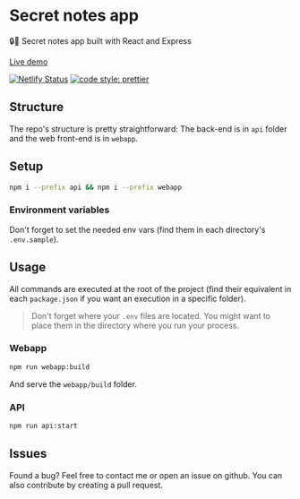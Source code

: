 # Secret notes app
🔒📝 Secret notes app built with React and Express

[Live demo](https://vigorous-snyder-ac499a.netlify.app/)

[![Netlify Status](https://api.netlify.com/api/v1/badges/8ccd279a-a08e-4ce1-b051-324b4ba3a7f3/deploy-status)](https://app.netlify.com/sites/vigorous-snyder-ac499a/deploys)
[![code style: prettier](https://img.shields.io/badge/code_style-prettier-ff69b4.svg?style=flat-square)](https://github.com/prettier/prettier)

## Structure
The repo's structure is pretty straightforward: The back-end is in `api` folder and the web front-end is in `webapp`.

## Setup
```bash
npm i --prefix api && npm i --prefix webapp 
```

### Environment variables
Don't forget to set the needed env vars (find them in each directory's `.env.sample`).

## Usage
All commands are executed at the root of the project (find their equivalent in each `package.json` if you want an execution in a specific folder).

> Don't forget where your `.env` files are located. You might want to place them in the directory where you run your process.

### Webapp
```bash
npm run webapp:build
```
And serve the `webapp/build` folder.

### API
```bash
npm run api:start
```

## Issues
Found a bug? Feel free to contact me or open an issue on github. You can also contribute by creating a pull request.
